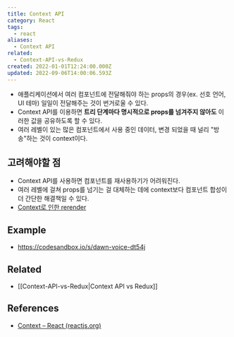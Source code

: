```yaml
---
title: Context API
category: React
tags:
  - react
aliases:
  - Context API
related:
  - Context-API-vs-Redux
created: 2022-01-01T12:24:00.000Z
updated: 2022-09-06T14:00:06.593Z
---
```


<Metadata />

- 애플리케이션에서 여러 컴포넌트에 전달해줘야 하는 props의 경우(ex. 선호 언어, UI 테마) 일일이 전달해주는 것이 번거로울 수 있다.
- Context API를 이용하면 **트리 단계마다 명시적으로 props를 넘겨주지 않아도** 이러한 값을 공유하도록 할 수 있다.
- 여러 레벨이 있는 많은 컴포넌트에서 사용 중인 데이터, 변경 되었을 때 널리 "방송"하는 것이 context이다.

## 고려해야할 점

- Context API를 사용하면 컴포넌트를 재사용하기가 어려워진다.
- 여러 레벨에 걸쳐 props를 넘기는 걸 대체하는 데에 context보다 컴포넌트 합성이 더 간단한 해결책일 수 있다.
- [Context로 인한 rerender](https://github.com/facebook/react/issues/15156#issuecomment-474590693)

## Example

- https://codesandbox.io/s/dawn-voice-dt54j

## Related

- [[Context-API-vs-Redux|Context API vs Redux]]

## References

- [Context – React (reactjs.org)](https://ko.reactjs.org/docs/context.html)
